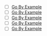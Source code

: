 - [ ] [Go By Example](http://gobyexample.com/)
- [ ] [Go By Example](http://gobyexample.com/)
- [ ] [Go By Example](http://gobyexample.com/)
- [ ] [Go By Example](http://gobyexample.com/)
- [ ] [Go By Example](http://gobyexample.com/)